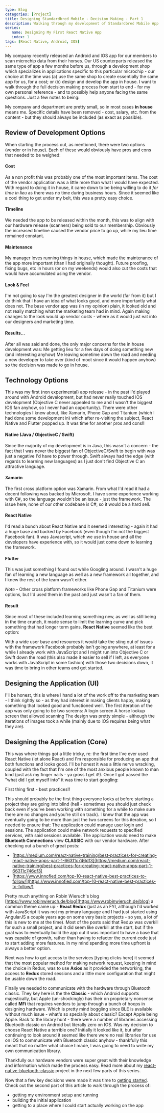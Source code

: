 ```yaml
---
type: Blog
categories: [Project]
title: Designing Standardbred Mobile - Decision Making - Part 1
description: Walking through my development of Standardbred Mobile App from design to release.
series: 
   name: Designing My First React Native App
   index: 1
tags: [React Native, Android, IOS]
---
```


My company recently released an Android and IOS app for our members to scan microchip data from their horses.  Our US counterparts released the same type of app a few months before us, through a development shop which specializes in applications specific to this particular microchip - our choice at the time was (a) use the same shop to create essentially the same app for us, for a cost; or (b) design and develop the app in house.   I want to walk through the full decision making process from start to end - for  my own personal reference - and to possibly help anyone facing the same questions.  Just a few notes to being:

My company and department are pretty small, so in most cases **in house** means me.
Specific details have been removed - cost, salary, etc. from the content - but they should always be included (as exact as possible).

## Review of Development Options

When starting the process out, as mentioned, there were two options (vendor or in house).   Each of these would obviously have pros and cons that needed to be weighed:

#### Cost
As a non profit this was probably one of the most important items.  The cost of the vendor application was a little more than what I would have expected.  With regard to doing it in house, it came down to be being willing to do it *for time in lieu* as there was no time during business hours.  Since it seemed like a cool thing to get under my belt, this was a pretty easy choice.

#### Timeline
We needed the app to be released within the month, this was to align with our hardware release (scanners) being sold to our membership.  Obviously the increased timeline caused the vendor price to go up, while my lieu time remained constant.

#### Maintenance
My manager loves running things in house, which made the maintenance of the app more important (than I had originally thought).  Future proofing, fixing bugs, etc in hours (or on my weekends) would also cut the costs that would have accumulated using the vendor.

#### Look & Feel
I'm not going to say I'm the greatest designer in the world (far from it) but I do think that I have an idea of what looks good, and more importantly what does not.  The base vendor app was (in my opinion) plain, it looked old and not really matching what the marketing team had in mind.  Again making changes to the look would up vendor costs - where as it would just eat into our designers and marketing time.

#### Results...

After all was said and done, the only major concerns for the in house development was:
Me getting lieu for a few days of doing something new (and interesting anyhow)
Me leaving sometime down the road and needing a new developer to take over (kind of moot since it would happen anyhow)
so the decision was made to go in house.

## Technology Options

This was my first (non experimental) app release - in the past I'd played around with Android development, but had never really touched IOS development (Objective C never appealed to me and I wasn't the biggest IOS fan anyhow, so I never had an opportunity).  There were other technologies I knew about, like Xamarin, Phone Gap and Titanium (which I had done some development in) which after re-visiting the subject, React Native and Flutter popped up.  It was time for another pros and cons!!

#### Native (Java / ObjectiveC / Swift)
Since the majority of my development is in Java, this wasn't a concern - the fact that I was never the biggest fan of ObjectiveC/Swift to begin with was just a negative I'd have to power through.   Swift always had the edge (with regards to learning new languages) as I just don't find Objective C an attractive language.

#### Xamarin
The first cross platform option was Xamarin.  From what I'd read it had a decent following was backed by Microsoft.  I have some experience working with C#, so the language wouldn't be an issue - just the framework.  The issue here, none of our other codebase is C#, so it would be a hard sell.

#### React Native
I'd read a bunch about React Native and it seemed interesting - again it had a huge base and backed by Facebook (even though I'm not the biggest Facebook fan).  It was Javascript, which we use in house and all the developers have experience with, so it would just come down to learning the framework.

#### Flutter
This was just something I found out while Googling around.  I wasn't a huge fan of learning a new language as well as a new framework all together, and I knew the rest of the team wasn't either.

*Note* - Other cross platform frameworks like Phone Gap and Titanium were options, but I'd used them in the past and just wasn't a fan of them.

#### Result
Since most of these included learning something new, as well as still being in the time crunch, it made sense to limit the learning curve and pick something that had longer term gains.  **React Native** seemed like the best option:

With a wide user base and resources it would take the sting out of issues with the framework
Facebook probably isn't going anywhere, at least for a while
I already work with JavaScript and I might run into Objective C or Swift down the road (this also made it easier to sell if I left, as everyone works with JavaScript in some fashion)
with those two decisions down, it was time to bring in other teams and get started.

## Designing the Application (UI)

I'll be honest, this is where I hand a lot of the work off to the marketing team - I think rightly so - as they had interest in making clients happy, making something that looked good and functioned well.  The first iteration of the app was only going to be two screens:
A login screen 
A horse lookup screen that allowed scanning
The design was pretty simple - although the iterations of images took a while (mainly due to IOS requires being what they are).

## Designing the Application (Core)

This was where things got a little tricky, re: the first time I've ever used React Native (let alone React) and I'm responsible for producing an app that both functions and looks good.   I'll be honest it was a little nerve wracking, coupled with the fact that I'm one of the most anxious people known to man kind (just ask my finger nails - ya gross I get it!).   Once I got passed the "what did I get myself into" it was time to start googling:

First thing first - best practices!!

This should probably be the first thing everyone looks at before starting a project they are going into blind (hell - sometimes you should just check back even if you've been working with something for a while to make sure there are no changes and you're still on track).  I knew that the app was eventually going to be more than just the two screens for this iteration, so I needed to ensure that:
The application could manage user login and sessions. 
The application could make network requests to specified services, with said sessions available.
The application would need to make **Bluetooth Connections** view **CLASSIC** with our vendor hardware.
After checking out a bunch of great posts:

- [https://medium.com/react-native-training/best-practices-for-creating-react-native-apps-part-1-66311c746df3](https://medium.com/react-native-training/best-practices-for-creating-react-native-apps-part-1-66311c746df3)
- [https://www.innofied.com/top-10-react-native-best-practices-to-follow/](https://www.innofied.com/top-10-react-native-best-practices-to-follow/)

Pretty much anything on Robin Wieruch's blog [https://www.robinwieruch.de/blog](https://www.robinwieruch.de/blog)
a common theme came up - **React Redux** (just as an FYI, although I'd worked with JavaScript it was not my primary language and I had just started using AngularJS a couple years ago on some very basic projects - so yes, a lot of this is new to me at the time).   Most of the posts said that Redux was overkill for such a small project, and it did seem like overkill at the start, but if the goal was to eventually build the app out it was important to have a base that was capable of growth, rather than having to refactor the current code just to start adding more features.  In my mind spending more time upfront is always a better option.

Next was how to get access to the services [typing clicks here] it seemed that the most popular method for making network request, keeping in mind the choice in Redux, was to use **Axios** as it provided the networking, the access to **Redux** stored sessions and a little more configuration that might be usable down the road. 

Finally we needed to communicate with the hardware through Bluetooth classic.  They key here is the the **Classic** - which Android supports majestically, but Apple (un-shockingly) has their on proprietary nonsense called **MFi** that requires vendors to jump through a bunch of hoops in designing hardware.  Which is pretty mind boggling since BLE is available without much issue - what's so specially about classic? Except Apple being Apple.   Back to the library hunt - there were a number of libraries accessing Bluetooth classic on Android but literally zero on IOS.  Was my decision to choose React Native a terrible one?  Initially it looked like it, but after continuing to look around it seemed like there were no real libraries for use on IOS to communicate with Bluetooth classic anyhow - thankfully this meant that no matter what choice I made, I was going to need to write my own communication library.

Thankfully our hardware vendors were super great with their knowledge and information which made the process easy.  Read more about my [react-native-bluetooth-classic](https://kenjdavidson.github.io/react-native-bluetooth-classic) project in the next few parts of this series.

Now that a few key decisions were made it was time to [getting started](/2020-02-01-getting-started-with-sc-mobile).  Check out the second part of this article to walk through the process of:
- getting my environment setup and running
- building the initial application
- getting to a place where I could start actually working on the app